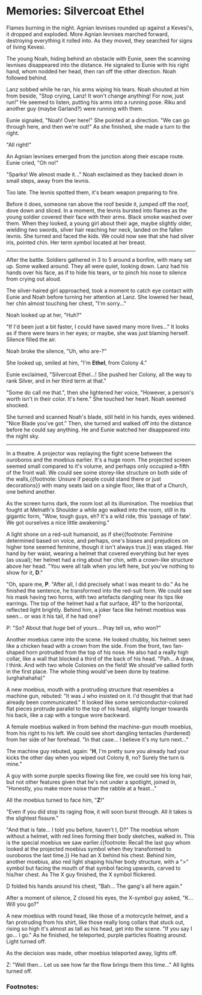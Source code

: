 # Memories: Silvercoat Ethel

Flames burning in the night. Agnian levnises rounded up against a Kevesi's, it dropped and exploded. More Agnian levnises marched forward, destroying everything it rolled into. As they moved, they searched for signs of living Kevesi. 

The young Noah, hiding behind an obstacle with Eunie, seen the scanning levnises disappeared into the distance. He signaled to Eunie with his right hand, whom nodded her head, then ran off the other direction. Noah followed behind. 

Lanz sobbed while he ran, his arms wiping his tears. Noah shouted at him from beside, "Stop crying, Lanz! It won't change anything! For now, just run!" He seemed to listen, putting his arms into a running pose. Riku and another guy (maybe Garland?) were running with them. 

Eunie signaled, "Noah! Over here!" She pointed at a direction. "We can go through here, and then we're out!" As she finished, she made a turn to the right. 

"All right!" 

An Agnian levnises emerged from the junction along their escape route. Eunie cried, "Oh no!"

"Sparks! We almost made it..." Noah exclaimed as they backed down in small steps, away from the levnis. 

Too late. The levnis spotted them, it's beam weapon preparing to fire. 

Before it does, someone ran above the roof beside it, jumped off the roof, dove down and sliced. In a moment, the levnis bursted into flames as the young soldier covered their face with their arms. Black smoke washed over them. When they looked, a young girl about their age, maybe slightly older, wielding two swords, silver hair reaching her neck, landed on the fallen levnis. She turned and faced the kids. We could now see that she had silver iris, pointed chin. Her term symbol located at her breast. 

---

After the battle. Soldiers gathered in 3 to 5 around a bonfire, with many set up. Some walked around. They all were quiet, looking down. Lanz had his hands over his face, as if to hide his tears, or to pinch his nose to silence from crying out aloud. 

The silver-haired girl approached, took a moment to catch eye contact with Eunie and Noah before turning her attention at Lanz. She lowered her head, her chin almost touching her chest, "I'm sorry..."

Noah looked up at her, "Huh?" 

"If I'd been just a bit faster, I could have saved many more lives..." It looks as if there were tears in her eyes; or maybe, she was just blaming herself. Silence filled the air. 

Noah broke the silence, "Uh, who are-?" 

She looked up, smiled at him, "I'm **Ethel**, from Colony 4."

Eunie exclaimed, "Silvercoat Ethel...! She pushed her Colony, all the way to rank Silver, and in her third term at that." 

"Some do call me that.", then she lightened her voice, "However, a person's worth isn't in their color. It's here." She touched her heart. Noah seemed shocked. 

She turned and scanned Noah's blade, still held in his hands, eyes widened. "Nice Blade you've got." Then, she turned and walked off into the distance before he could say anything. He and Eunie watched her disappeared into the night sky. 

---

In a theatre. A projector was replaying the fight scene between the ouroboros and the moebius earlier. It's a huge room. The projected screen seemed small compared to it's volume, and perhaps only occupied a-fifth of the front wall. We could see some storey-like structure on both side of the walls,{{footnote: Unsure if people could stand there or just decorations}} with many seats laid on a single floor, like that of a Church, one behind another. 

As the screen turns dark, the room lost all its illumination. The moebius that fought at Melnath's Shoulder a while ago walked into the room, still in its gigantic form, "Wow, tough guys, eh? It's a wild ride, this 'passage of fate'. We got ourselves a nice little awakening."

A light shone on a red-suit humanoid, as if she{{footnote: Feminine determined based on voice, and perhaps, one's biases and prejudices on higher tone seemed feminine, though it isn't always true.}} was staged. Her hand by her waist, wearing a helmet that covered everything but her eyes (as usual); her helmet had a ring about her chin, with a crown-like structure above her head. "You were all talk when you left here, but you've nothing to show for it, **D**."

"Oh, spare me, **P**. "After all, I did precisely what I was meant to do." As he finished the sentence, he transformed into the red-suit form. We could see his mask having two horns, with two artefacts dangling near its tips like earrings. The top of the helmet had a flat surface, 45° to the horizontal, reflected light brightly. Behind him, a joker face like helmet moebius was seen... or was it his tail, if he had one? 

P: "So? About that _huge_ bet of yours... Pray tell us, who won?"

Another moebius came into the scene. He looked chubby, his helmet seen like a chicken head with a crown from the side. From the front, two fan-shaped horn protruded from the top of his nose. He also had a really high collar, like a wall that blocked a third of the back of his head. "Pah... A draw, I think. And with two whole Colonies on the field! We should've sallied forth in the first place. The whole thing would've been done by teatime. (urghahahaha)"

A new moebius, mouth with a protruding structure that resembles a machine gun, rebuted: "It was J who insisted on it. I'd thought that that had already been communicated." It looked like some semiconductor-colored flat pieces protrude parallel to the top of his head, slightly longer towards his back, like a cap with a tongue wore backward. 

A female moebius walked in from behind the machine-gun mouth moebius, from his right to his left. We could see short dangling tentacles (hardened) from her side of her forehead. "In that case... I believe it's my turn next..."

The machine guy rebuted, again: "**H**, I'm pretty sure you already had your kicks the other day when you wiped out Colony 8, no? Surely the turn is mine." 

A guy with some purple specks flowing like fire, we could see his long hair, but not other features given that he's not under a spotlight, joined in, "Honestly, you make more noise than the rabble at a feast..." 

All the moebius turned to face him, "**Z**!"

"Even if you did stop its raging flow, it will soon burst through. All it takes is the slightest fissure."

"And that is fate... I told you before, haven't I, D?" The moebius whom without a helmet, with red lines forming their body sketches, walked in. This is the special moebius we saw earlier.{{footnote: Recall the last guy whom looked at the projected moebius symbol when they transformed to ouroboros the last time.}} He had an X behind his chest. Behind him, another moebius, also red light shaping his/her body structure, with a ">" symbol but facing the mouth of that symbol facing upwards, carved to his/her chest. As The X guy finished, the X symbol flickered. 

D folded his hands around his chest, "Bah... The gang's all here again." 

After a moment of silence, Z closed his eyes, the X-symbol guy asked, "K... Will you go?" 

A new moebius with round head, like those of a motorcycle helmet, and a fan protruding from his shirt, like those really long collars that stuck out, rising so high it's almost as tall as his head, get into the scene. "If you say I go... I go." As he finished, he teleported, purple particles floating around. Light turned off. 

As the decision was made, other moebius teleported away, lights off.

Z: "Well then... Let us see how far the flow brings them this time..." All lights turned off.

### Footnotes: